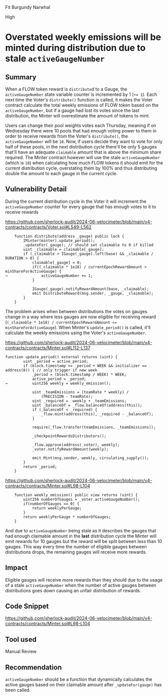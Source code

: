 Fit Burgundy Narwhal

High

# Overstated weekly emissions will be minted during distribution due to stale `activeGaugeNumber`

## Summary
When a FLOW token reward is `distribute`d to a Gauge, the `activeGaugeNumber` state variable counter is incremented by 1 (`+= 1`). Each next time the Voter's `distribute()` function is called, it makes the Voter contract calculate the total weekly emissions of FLOW token based on the `activeGaugeNumber`, but if a gauge had lost its votes since the last distribution, the Minter will overestimate the amount of tokens to mint.

Users can change their pool weights votes each Thursday, meaning if on Wednesday there were 10 pools that had enough voting power to them in order to receive rewards from the Voter's `distribute()`, the `activeGaugeNumber` will be `10`. Now, if users decide they want to vote for only half of these pools, in the next distribution cycle there'll be only 5 gauges that'll have an adequate `claimable` amount that is above the minimum share required. The Minter contract however will use the stale  `activeGaugeNumber` (which is `10`) when calculating how much FLOW tokens it should emit for the current distribution cycle, overstating them by 100% and thus distributing double the amount to each gauge in the current cycle.
## Vulnerability Detail
During the current distribution cycle in the Voter it will increment the `activeGaugeNumber` counter for every gauge that has enough votes to it to receive rewards

https://github.com/sherlock-audit/2024-06-velocimeter/blob/main/v4-contracts/contracts/Voter.sol#L549-L562
```solidity
    function distribute(address _gauge) public lock {
        IMinter(minter).update_period();
        _updateFor(_gauge); // should set claimable to 0 if killed
        uint _claimable = claimable[_gauge];
        if (_claimable > IGauge(_gauge).left(base) && _claimable / DURATION > 0) {
            claimable[_gauge] = 0;
            if((_claimable * 1e18) / currentEpochRewardAmount > minShareForActiveGauge) {
→               activeGaugeNumber += 1;
            }

            IGauge(_gauge).notifyRewardAmount(base, _claimable);
            emit DistributeReward(msg.sender, _gauge, _claimable);
        }
    }
```

The problem arises when between distributions the votes on gauges change in a way where less gauges are now eligible for receiving reward (`(_claimable * 1e18) / currentEpochRewardAmount <= minShareForActiveGauge`). When Minter's `update_period()` is called, it'll calculate the weekly emissions using the Voter's `activeGaugeNumber`.

https://github.com/sherlock-audit/2024-06-velocimeter/blob/main/v4-contracts/contracts/Minter.sol#L112-L137
```solidity
function update_period() external returns (uint) {
        uint _period = active_period;
        if (block.timestamp >= _period + WEEK && initializer == address(0)) { // only trigger if new week
            _period = (block.timestamp / WEEK) * WEEK;
            active_period = _period;
→           uint256 weekly = weekly_emission();

            uint _teamEmissions = (teamRate * weekly) /
                (PRECISION - teamRate);
            uint _required =  weekly + _teamEmissions;
            uint _balanceOf = _flow.balanceOf(address(this));
            if (_balanceOf < _required) {
                _flow.mint(address(this), _required - _balanceOf);
            }

            require(_flow.transfer(teamEmissions, _teamEmissions));

            _checkpointRewardsDistributors();

            _flow.approve(address(_voter), weekly);
            _voter.notifyRewardAmount(weekly);

            emit Mint(msg.sender, weekly, circulating_supply());
        }
        return _period;
    }
```

https://github.com/sherlock-audit/2024-06-velocimeter/blob/main/v4-contracts/contracts/Minter.sol#L98-L104
```solidity
    function weekly_emission() public view returns (uint) {
        uint256 numberOfGauges = _voter.activeGaugeNumber();
        if(numberOfGauges == 0) { 
            return weeklyPerGauge;
        }
        return weeklyPerGauge * numberOfGauges;
    }
```

And due to `activeGaugeNumber` being stale as it describes the gauges that had enough claimable amount in the **last** distribution cycle the Minter will emit rewards for 10 gauges but the reward will be split between less than 10 gauges. This way every time the number of eligible gauges between distributions drops, the remaining gauges will receive more rewards.
## Impact
Eligible gauges will receive more rewards than they should due to the usage of a stale `activeGaugeNumber` when the number of active gauges between distributions goes down causing an unfair distribution of rewards.
## Code Snippet
https://github.com/sherlock-audit/2024-06-velocimeter/blob/main/v4-contracts/contracts/Minter.sol#L98-L104 
## Tool used
Manual Review
## Recommendation
`activeGaugeNumber` should be a function that dynamically calculates the active gauges based on their claimable amount after `_updateFor(gauge)` has been called.
